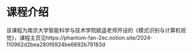 # 课程介绍
该课程为南京大学智能科学与技术学院姚遥老师开设的《模式识别与计算机视觉》，课程主页见https://phantom-fan-2ec.notion.site/2024-110962d2bea280f6924be6692b79183d 
